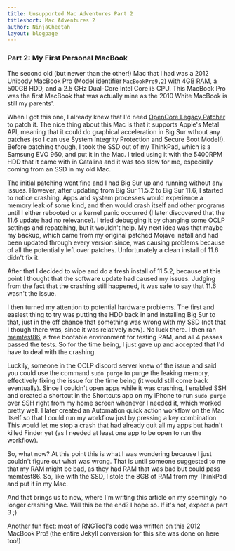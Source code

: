 ```yaml
---
title: Unsupported Mac Adventures Part 2
titleshort: Mac Adventures 2
author: NinjaCheetah
layout: blogpage
---
```


### Part 2: My First Personal MacBook

The second old (but newer than the other!) Mac that I had was a 2012 Unibody MacBook Pro (Model identifier `MacBookPro9,2`) with 4GB RAM, a 500GB HDD, and a 2.5 GHz Dual-Core Intel Core i5 CPU. This MacBook Pro was the first MacBook that was actually mine as the 2010 White MacBook is still my parents'.

When I got this one, I already knew that I'd need [OpenCore Legacy Patcher](https://github.com/dortania/OpenCore-Legacy-Patcher) to patch it. The nice thing about this Mac is that it supports Apple's Metal API, meaning that it could do graphical acceleration in Big Sur wthout any patches (so I can use System Integrity Protection and Secure Boot Model!). Before patching though, I took the SSD out of my ThinkPad, which is a Samsung EVO 960, and put it in the Mac. I tried using it with the 5400RPM HDD that it came with in Catalina and it was too slow for me, especially coming from an SSD in my old Mac.

The initial patching went fine and I had Big Sur up and running without any issues. However, after updating from Big Sur 11.5.2 to Big Sur 11.6, I started to notice crashing. Apps and system processes would experience a memory leak of some kind, and then would crash itself and other programs until I either rebooted or a kernel panic occurred (I later discovered that the 11.6 update had no relevance). I tried debugging it by changing some OCLP settings and repatching, but it wouldn't help. My next idea was that maybe my backup, which came from my original patched Mojave install and had been updated through every version since, was causing problems because of all the potentially left over patches. Unfortunately a clean install of 11.6 didn't fix it.

After that I decided to wipe and do a fresh install of 11.5.2, because at this point I thought that the software update had caused my issues. Judging from the fact that the crashing still happened, it was safe to say that 11.6 wasn't the issue.

I then turned my attention to potential hardware problems. The first and easiest thing to try was putting the HDD back in and installing Big Sur to that, just in the off chance that something was wrong with my SSD (not that I though there was, since it was relatively new). No luck there. I then ran [memtest86](https://www.memtest86.com), a free bootable environment for testing RAM, and all 4 passes passed the tests. So for the time being, I just gave up and accepted that I'd have to deal with the crashing.

Luckily, someone in the OCLP discord server knew of the issue and said you could use the command `sudo purge` to purge the leaking memory, effectively fixing the issue for the time being (it would still come back eventually). Since I couldn't open apps while it was crashing, I enabled SSH and created a shortcut in the Shortcuts app on my iPhone to run `sudo purge` over SSH right from my home screen whenever I needed it, which worked pretty well. I later created an Automation quick action workflow on the Mac itself so that I could run my workflow just by pressing a key combination. This would let me stop a crash that had already quit all my apps but hadn't killed Finder yet (as I needed at least one app to be open to run the workflow).

So, what now? At this point this is what I was wondering because I just couldn't figure out what was wrong. That is until someone suggested to me that my RAM might be bad, as they had RAM that was bad but could pass memtest86. So, like with the SSD, I stole the 8GB of RAM from my ThinkPad and put it in my Mac.

And that brings us to now, where I'm writing this article on my seemingly no longer crashing Mac. Will this be the end? I hope so. If it's not, expect a part 3 ;)

Another fun fact: most of RNGTool's code was written on this 2012 MacBook Pro! (the entire Jekyll conversion for this site was done on here too!)
